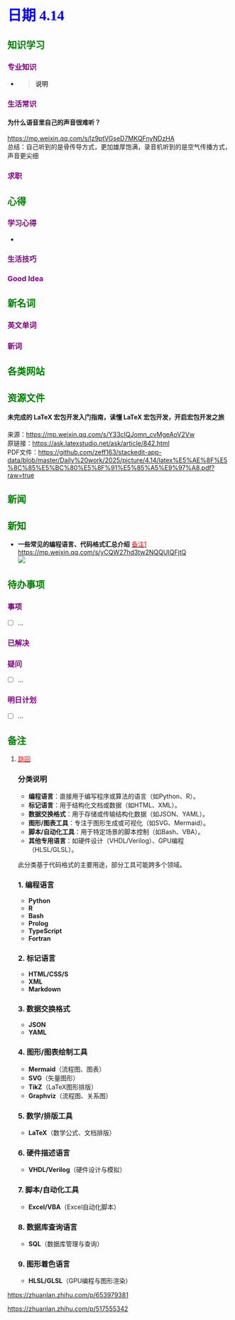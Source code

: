 ## <font color = blue face=楷体 size=6>日期 4.14 </font>

## <font color = green>知识学习 </font>
### <font color = purple>专业知识 </font>
+ 
   > <font color = o> 说明 </font>
### <font color = purple>生活常识 </font>
#### 为什么语音里自己的声音很难听？ 
https://mp.weixin.qq.com/s/lz9ptVGseD7MKQFnyNDzHA  
总结：自己听到的是骨传导方式，更加雄厚饱满，录音机听到的是空气传播方式，声音更尖细

### <font color = purple>求职 </font>



## <font color = green>心得 </font>
### <font color = purple>学习心得 </font>
+ 
### <font color = purple>生活技巧 </font>

### <font color = purple>Good Idea </font>



## <font color = green>新名词 </font>
### <font color = purple>英文单词 </font>
### <font color = purple>新词 </font>



## <font color = green>各类网站 </font>


## <font color = green>资源文件 </font>
#### 未完成的 LaTeX 宏包开发入门指南，读懂 LaTeX 宏包开发，开启宏包开发之旅
来源：https://mp.weixin.qq.com/s/Y33cIQJomn_cvMgeAoV2Vw  
原链接：https://ask.latexstudio.net/ask/article/842.html  
PDF文件：https://github.com/zeff163/stackedit-app-data/blob/master/Daily%20work/2025/picture/4.14/latex%E5%AE%8F%E5%8C%85%E5%BC%80%E5%8F%91%E5%85%A5%E9%97%A8.pdf?raw=true


## <font color = green>新闻 </font>


## <font color = green>新知 </font>
+ **一些常见的编程语言、代码格式汇总介绍** <a id = "01-1">  [<font color = red>备注1</font>](#01-2)
	https://mp.weixin.qq.com/s/yCQW27hd3tw2NQQUIQFjtQ  
	<img src="https://github.com/zeff163/stackedit-app-data/blob/master/Daily%20work/2025/picture/4.14/%E4%BB%A3%E7%A0%81%E8%AF%AD%E8%A8%80.jpg?raw=true">

## <font color = green>待办事项 </font>
### <font color = purple>事项 </font>
- [ ] ...
### <font color = purple>已解决 </font>
### <font color = purple>疑问 </font>
- [ ] ...
### <font color = purple>明日计划 </font>
- [ ] ...


## <font color = green>备注 </font>
  1. <a id ="01-2">[<font color = red>跳回</font>](#01-1) 
	  ### **分类说明**  
		- **编程语言**：直接用于编写程序或算法的语言（如Python、R）。  
		- **标记语言**：用于结构化文档或数据（如HTML、XML）。  
		- **数据交换格式**：用于存储或传输结构化数据（如JSON、YAML）。  
		- **图形/图表工具**：专注于图形生成或可视化（如SVG、Mermaid）。  
		- **脚本/自动化工具**：用于特定场景的脚本控制（如Bash、VBA）。  
		- **其他专用语言**：如硬件设计（VHDL/Verilog）、GPU编程（HLSL/GLSL）。  

		此分类基于代码格式的主要用途，部分工具可能跨多个领域。
	
		### **1. 编程语言**  
		- **Python**  
		- **R**  
		- **Bash**  
		- **Prolog**  
		- **TypeScript**  
		- **Fortran**  

		### **2. 标记语言**  
		- **HTML/CSS/S**  
		- **XML**  
		- **Markdown**  

		### **3. 数据交换格式**  
		- **JSON**  
		- **YAML**  

		### **4. 图形/图表绘制工具**  
		- **Mermaid**（流程图、图表）  
		- **SVG**（矢量图形）  
		- **TikZ**（LaTeX图形排版）  
		- **Graphviz**（流程图、关系图）  

		### **5. 数学/排版工具**  
		- **LaTeX**（数学公式、文档排版）  

		### **6. 硬件描述语言**  
		- **VHDL/Verilog**（硬件设计与模拟）  

		### **7. 脚本/自动化工具**  
		- **Excel/VBA**（Excel自动化脚本）  

		### **8. 数据库查询语言**  
		- **SQL**（数据库管理与查询）  

		### **9. 图形着色语言**  
		- **HLSL/GLSL**（GPU编程与图形渲染）  




https://zhuanlan.zhihu.com/p/653979381

https://zhuanlan.zhihu.com/p/517555342








<!--stackedit_data:
eyJoaXN0b3J5IjpbMTQ3ODgyNjA5MywxOTM4ODIxODA3LC0xMT
gxMzg0MzY0LDEwMjQyMzI5NDQsMTYzNDI2NTMxNiwxNjg0NzM3
MTYzLC0xMDkzNTQ4MDY4LC0zNzA3NTU4NjNdfQ==
-->